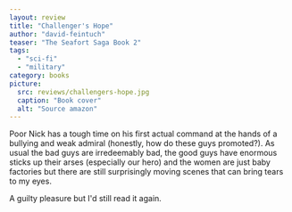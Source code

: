 ```yaml
---
layout: review
title: "Challenger's Hope"
author: "david-feintuch"
teaser: "The Seafort Saga Book 2"
tags:
  - "sci-fi"
  - "military"
category: books
picture:
  src: reviews/challengers-hope.jpg
  caption: "Book cover"
  alt: "Source amazon"
---
```


Poor Nick has a tough time on his first actual command at the hands of a bullying and weak admiral
(honestly, how do these guys promoted?). As usual the bad guys are irredeemably bad, the good
guys have enormous sticks up their arses (especially our hero) and the women are just baby
factories but there are still surprisingly moving scenes that can bring tears to my eyes.

A guilty pleasure but I'd still read it again.
